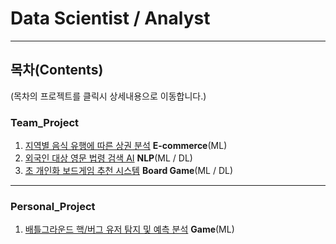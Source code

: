 # Data Scientist / Analyst
-----------------------------------------------------------
## 목차(Contents)
(목차의 프로젝트를 클릭시 상세내용으로 이동합니다.)

### Team_Project
1. [지역별 음식 유행에 따른 상권 분석](./Team_Project/E-commerce) **E-commerce**(ML)  
2. [외국인 대상 영문 법령 검색 AI](./Team_Project/NLP) **NLP**(ML / DL)  
3. [초 개인화 보드게임 추천 시스템](./Team_Project/Board_Game) **Board Game**(ML / DL)
-----------------------------------------------------------
### Personal_Project

1. [배틀그라운드 핵/버그 유저 탐지 및 예측 분석](./Personal_Project) **Game**(ML)



